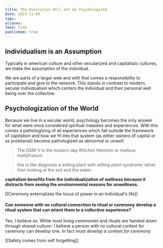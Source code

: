 ```yaml
---
title: The Revolution Will not be Psychologized
date: 2023-11-09
tags: 
aliases: 
feed: hide
published: true
---
```


## Individualism is an Assumption
Typically in american culture and other secularized and capitalistic cultures, we make the assumption of the individual.

We are parts of a larger web and with that comes a responsibility to participate and give to the network. This stands in contrast to modern, secular individualism which centers the individual and their personal well being over the collective.

## Psychologization of the World
Because we live in a secular world, psychology becomes the only answer for what were once considered spiritual maladies and experiences. With this comes a pathologizing of all experiences which fall outside the framework of capitalism and how we fit into that system (as either owners of capital or as proletariat) become pathologized as _abnormal_ or _unwell_.

> The DSM-V is the modern day _Witches Hammer_ or _malleus maleficarum_ 

> this is like diagnosis a wilting plant with _wilting plant syndrome_ rather than looking at the soil and the water.

__capitalism benefits from the individualization of wellness because it distracts from seeing the environmental reasons for unwellness.__ 

[[Ceremony externalizes the locus of power in an individual's life]]

#### Can someone with no cultural connection to ritual or ceremony develop a ritual system that can orient them to a collective experience?
Yes, I believe so. While most living ceremonies and rituals are handed down through shared culture- I believe a person with no cultural context for ceremony can develop one. In fact _must develop a context for ceremony_ 

[[Safety comes from self forgetting]]
